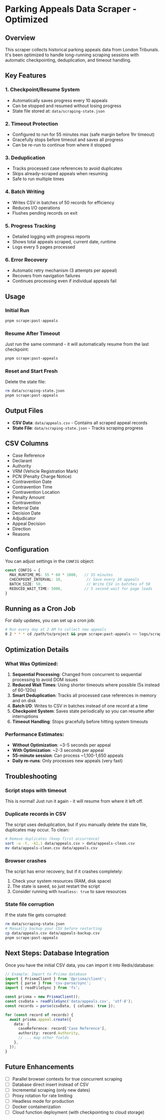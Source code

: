 # Parking Appeals Data Scraper - Optimized

## Overview

This scraper collects historical parking appeals data from London Tribunals. It's been optimized to handle long-running scraping sessions with automatic checkpointing, deduplication, and timeout handling.

## Key Features

### 1. **Checkpoint/Resume System**
- Automatically saves progress every 10 appeals
- Can be stopped and resumed without losing progress
- State file stored at: `data/scraping-state.json`

### 2. **Timeout Protection**
- Configured to run for 55 minutes max (safe margin before 1hr timeout)
- Gracefully stops before timeout and saves all progress
- Can be re-run to continue from where it stopped

### 3. **Deduplication**
- Tracks processed case references to avoid duplicates
- Skips already-scraped appeals when resuming
- Safe to run multiple times

### 4. **Batch Writing**
- Writes CSV in batches of 50 records for efficiency
- Reduces I/O operations
- Flushes pending records on exit

### 5. **Progress Tracking**
- Detailed logging with progress reports
- Shows total appeals scraped, current date, runtime
- Logs every 5 pages processed

### 6. **Error Recovery**
- Automatic retry mechanism (3 attempts per appeal)
- Recovers from navigation failures
- Continues processing even if individual appeals fail

## Usage

### Initial Run
```bash
pnpm scrape:past-appeals
```

### Resume After Timeout
Just run the same command - it will automatically resume from the last checkpoint:
```bash
pnpm scrape:past-appeals
```

### Reset and Start Fresh
Delete the state file:
```bash
rm data/scraping-state.json
pnpm scrape:past-appeals
```

## Output Files

- **CSV Data**: `data/appeals.csv` - Contains all scraped appeal records
- **State File**: `data/scraping-state.json` - Tracks scraping progress

## CSV Columns

- Case Reference
- Declarant
- Authority
- VRM (Vehicle Registration Mark)
- PCN (Penalty Charge Notice)
- Contravention Date
- Contravention Time
- Contravention Location
- Penalty Amount
- Contravention
- Referral Date
- Decision Date
- Adjudicator
- Appeal Decision
- Direction
- Reasons

## Configuration

You can adjust settings in the `CONFIG` object:

```typescript
const CONFIG = {
  MAX_RUNTIME_MS: 55 * 60 * 1000,   // 55 minutes
  CHECKPOINT_INTERVAL: 10,           // Save every 10 appeals
  BATCH_SIZE: 50,                    // Write CSV in batches of 50
  REDUCED_WAIT_TIME: 5000,          // 5 second wait for page loads
}
```

## Running as a Cron Job

For daily updates, you can set up a cron job:

```bash
# Run every day at 2 AM to collect new appeals
0 2 * * * cd /path/to/project && pnpm scrape:past-appeals >> logs/scraper.log 2>&1
```

## Optimization Details

### What Was Optimized:

1. **Sequential Processing**: Changed from concurrent to sequential processing to avoid DOM issues
2. **Reduced Wait Times**: Using shorter timeouts where possible (5s instead of 60-120s)
3. **Smart Deduplication**: Tracks all processed case references in memory and on disk
4. **Batch I/O**: Writes to CSV in batches instead of one record at a time
5. **Checkpoint System**: Saves state periodically so you can resume after interruptions
6. **Timeout Handling**: Stops gracefully before hitting system timeouts

### Performance Estimates:

- **Without Optimization**: ~3-5 seconds per appeal
- **With Optimization**: ~2-3 seconds per appeal
- **55-minute session**: Can process ~1,100-1,650 appeals
- **Daily re-runs**: Only processes new appeals (very fast)

## Troubleshooting

### Script stops with timeout
This is normal! Just run it again - it will resume from where it left off.

### Duplicate records in CSV
The script uses deduplication, but if you manually delete the state file, duplicates may occur. To clean:
```bash
# Remove duplicates (keep first occurrence)
sort -u -t, -k1,1 data/appeals.csv > data/appeals-clean.csv
mv data/appeals-clean.csv data/appeals.csv
```

### Browser crashes
The script has error recovery, but if it crashes completely:
1. Check your system resources (RAM, disk space)
2. The state is saved, so just restart the script
3. Consider running with `headless: true` to save resources

### State file corruption
If the state file gets corrupted:
```bash
rm data/scraping-state.json
# Manually backup your CSV before restarting
cp data/appeals.csv data/appeals-backup.csv
pnpm scrape:past-appeals
```

## Next Steps: Database Integration

Once you have the initial CSV data, you can import it into Redis/database:

```typescript
// Example: Import to Prisma database
import { PrismaClient } from '@prisma/client';
import { parse } from 'csv-parse/sync';
import { readFileSync } from 'fs';

const prisma = new PrismaClient();
const csvData = readFileSync('data/appeals.csv', 'utf-8');
const records = parse(csvData, { columns: true });

for (const record of records) {
  await prisma.appeal.create({
    data: {
      caseReference: record['Case Reference'],
      authority: record.Authority,
      // ... map other fields
    },
  });
}
```

## Future Enhancements

- [ ] Parallel browser contexts for true concurrent scraping
- [ ] Database direct insert instead of CSV
- [ ] Incremental scraping (only new dates)
- [ ] Proxy rotation for rate limiting
- [ ] Headless mode for production
- [ ] Docker containerization
- [ ] Cloud function deployment (with checkpointing to cloud storage)

